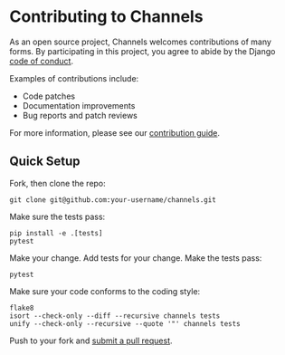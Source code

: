Contributing to Channels
========================

As an open source project, Channels welcomes contributions of many forms. By participating in this project, you
agree to abide by the Django [code of conduct](https://www.djangoproject.com/conduct/).

Examples of contributions include:

* Code patches
* Documentation improvements
* Bug reports and patch reviews

For more information, please see our [contribution guide](https://channels.readthedocs.io/en/latest/contributing.html).

Quick Setup
-----------

Fork, then clone the repo:

    git clone git@github.com:your-username/channels.git

Make sure the tests pass:

    pip install -e .[tests]
    pytest

Make your change. Add tests for your change. Make the tests pass:

    pytest

Make sure your code conforms to the coding style:

    flake8
    isort --check-only --diff --recursive channels tests
    unify --check-only --recursive --quote '"' channels tests

Push to your fork and [submit a pull request](https://github.com/django/channels/compare/).
